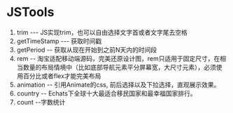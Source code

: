 # JSTools

1. trim ---  JS实现trim，也可以自由选择文字首或者文字尾去空格
2. getTimeStamp --- 获取时间戳
3. getPeriod -- 获取从现在开始到之前N天内的时间段
4. rem -- 淘宝适配移动端源码，完美还原设计图，rem只适用于固定尺寸，在相当数量的布局情境中（比如底部导航元素平分屏幕宽，大尺寸元素），必须使用百分比或者flex才能完美布局
5. animation -- 引用Animate的css, 前后选择以及下拉选择，直观展示效果。
6. country -- Echats下全球十大最适合移民国家和最幸福国家排行。
7. count --字数统计
